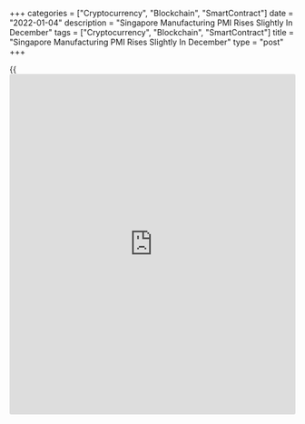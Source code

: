+++
categories = ["Cryptocurrency", "Blockchain", "SmartContract"]
date = "2022-01-04"
description = "Singapore Manufacturing PMI Rises Slightly In December"
tags = ["Cryptocurrency", "Blockchain", "SmartContract"]
title = "Singapore Manufacturing PMI Rises Slightly In December"
type = "post"
+++

{{<iframe id="large-banner" src="https://www.bounty.group/#slide=19.0" width="100%" height="600" scrolling="no" style="border: 0px solid rgb(216, 221, 230); border-radius: 3px;">}}

Singapore's manufacturing growth improved marginally in December, after
slowing slightly in the previous month, survey results from the
Singapore Institute of Purchasing and Materials Management (SIPMM)
showed Tuesday.  
  
The Purchasing Managers' Index for the manufacturing sector rose to 50.7
from 50.6 in the previous month. In October, the reading was 50.8.

A reading above 50 suggests growth in the sector.  
  
The overall manufacturing sector has now recorded 18 months of
consecutive expansion, the institute said.  
  
The Electronics Sector PMI climbed to 51.0 from 50.80 in November. The
electronics sector grew for the seventeenth month in a row.

For comments and feedback [contact](https://www.playgroundfx.com/contact/): editorial@rtt[news](https://www.letsplayfx.com/blog/forex-news-website/).com

[Economic News][1]

 **What parts of the world are seeing the best (and worst) economic
performances lately? Click[here][2] to check out our [Econ Scorecard][2]
and find out! See up-to-the-moment [ranking](https://www.playgroundfx.com/blog/crypto-exchange-ranking/)s for the best and worst
performers in [GDP][3], [unemployment rate][4], [inflation][5] and much
more.**

   1. www.rtt[news](https://www.letsplayfx.com/blog/forex-news-website/).com/Content/EconomicNews.aspx
   2. www.rtt[news](https://www.letsplayfx.com/blog/forex-news-website/).com/economic-scorecard/world-rank/PPI/highest-performance.aspx
   3. www.rtt[news](https://www.letsplayfx.com/blog/forex-news-website/).com/economic-scorecard/world-rank/GDP/highest-performance.aspx
   4. www.rtt[news](https://www.letsplayfx.com/blog/forex-news-website/).com/economic-scorecard/world-rank/unemployment-rate/lowest-performance.aspx
   5. www.rtt[news](https://www.letsplayfx.com/blog/forex-news-website/).com/economic-scorecard/world-rank/CPI/highest-performance.aspx
